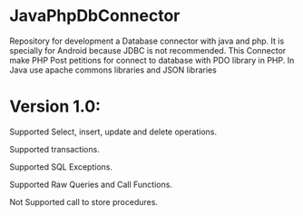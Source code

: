 # JavaPhpDbConnector
Repository for development a Database connector with java and php. It is specially for Android because JDBC is not recommended. This Connector make PHP Post petitions for connect to database with PDO library in PHP. In Java use apache commons libraries and JSON libraries

# Version 1.0:


Supported Select, insert, update and delete operations.

Supported transactions.

Supported SQL Exceptions.

Supported Raw Queries and Call Functions.




Not Supported call to store procedures.

